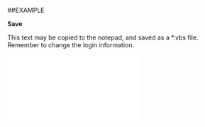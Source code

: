 

##EXAMPLE

**Save**

This text may be copied to the notepad, and saved as a *.vbs file. Remember to change the login information.

![](../../Examples/vbs/SOCriteria.Save.vb.txt)





